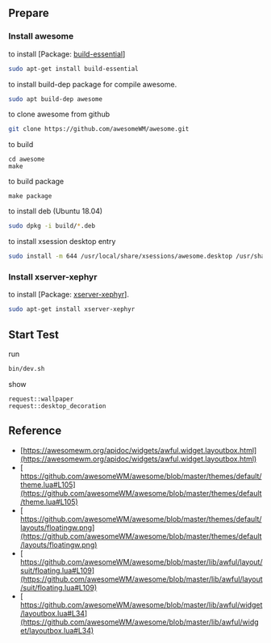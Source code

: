 
## Prepare

### Install awesome

to install [Package: [build-essential](https://packages.ubuntu.com/bionic/build-essential)]

``` sh
sudo apt-get install build-essential
```

to install build-dep package for compile awesome.

``` sh
sudo apt build-dep awesome
```

to clone awesome from github

``` sh
git clone https://github.com/awesomeWM/awesome.git
```

to build

```
cd awesome
make
```

to build package

```
make package
```

to install deb (Ubuntu 18.04)

``` sh
sudo dpkg -i build/*.deb
```

to install xsession desktop entry

```sh
sudo install -m 644 /usr/local/share/xsessions/awesome.desktop /usr/share/xsessions/awesome.desktop
```

### Install xserver-xephyr

to install [Package: [xserver-xephyr](https://packages.ubuntu.com/bionic/xserver-xephyr)].

``` sh
sudo apt-get install xserver-xephyr
```

## Start Test

run

``` sh
bin/dev.sh
```

show

```
request::wallpaper
request::desktop_decoration
```

## Reference

* [https://awesomewm.org/apidoc/widgets/awful.widget.layoutbox.html](https://awesomewm.org/apidoc/widgets/awful.widget.layoutbox.html)
* [ https://github.com/awesomeWM/awesome/blob/master/themes/default/theme.lua#L105](https://github.com/awesomeWM/awesome/blob/master/themes/default/theme.lua#L105)
* [ https://github.com/awesomeWM/awesome/blob/master/themes/default/layouts/floatingw.png](https://github.com/awesomeWM/awesome/blob/master/themes/default/layouts/floatingw.png)
* [ https://github.com/awesomeWM/awesome/blob/master/lib/awful/layout/suit/floating.lua#L109](https://github.com/awesomeWM/awesome/blob/master/lib/awful/layout/suit/floating.lua#L109)
* [ https://github.com/awesomeWM/awesome/blob/master/lib/awful/widget/layoutbox.lua#L34](https://github.com/awesomeWM/awesome/blob/master/lib/awful/widget/layoutbox.lua#L34)
